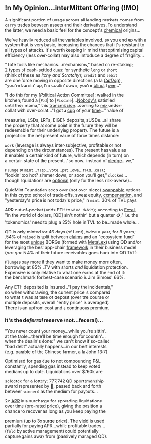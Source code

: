 
## !n My Opinion...interMittent Offering (!MO) 

 
A significant portion of usage across all lending markets comes from  
`carry` trades between assets and their derivatives. To understand  
the latter, we need a basic feel for the concept's [chemical](https://mirror.xyz/quid.eth/LZ4pS8tVAAkZVSYqJWoihs19cdMhgWESsLr9dIhvL40) origins...  

 We've heavily reduced all the variables involved, so you end up with a  
system that is very basic, increasing the chances that it's resistant to  
all types of attacks. It's worth keeping in mind that optimising capital  
efficiency (less over-collat) may also introduce a degree of fragility... 

"Tote tools like mechanics...mechanisms," based on re-staking;   
2 types of cash-settled `dues`: for synthetic `long` or `short`  
(think of these as *Itchy and Scratchy*); `credit` and `debit`   
are one force moving in opposite directions (a la [*CatDog*](https://x.com/QuidMint/status/1786703126470222054)),  
"you're burnin' up, I'm coolin' down; you're [blind](https://www.investopedia.com/terms/b/blind-entry.asp), I [see](https://docs.google.com/document/d/1fD1_rP8GonSUHyRXENDudlzBkkTcAsN7L9IiTrxEuAY/edit)..."  

"I do this for my [*P*olitical *A*ction *C*ommittee]: walked in the  
kitchen; found a [`Pod`]  to [`Piscine`]...[Nobody's](https://x.com/QuidMint/status/1788581681693106680) satisfied   
until they mama,"  this [transmission](https://en.wikipedia.org/wiki/Intercarrier_method)...coming to [mix](https://youtu.be/ndQM3kVb06I) under-   
collat with over-collat..."I got a [cup](https://www.youtube.com/clip/UgkxD0PZbIFBnRlmN6JwqGfKBOTw_OR7j1u4) of your [time](https://www.youtube.com/clip/UgkxIOebF-ScgdWWR7Flp__iDVeG4L22y-PK)..." value of 

treasuries, LSDs, LRTs, EIGEN deposits, sUSDe...all share  
the property that at some point in the future they will be  
redeemable for their underlying property. The future is a  
projection: the net present value of force times distance: 

`work` (leverage is always inter-subjective, profitable or not  
depending on the circumstances). The present has value as  
it enables a certain kind of future, which depends (in turn) on  
a certain state of the present..."so now...instead of [pledge](https://www.investopedia.com/terms/p/pldgedasset.asp)...we,"  

`Plunge` to `mint`...`flip`...`vote`...`put`...`owe`...`fold`...`call`;  
"lookin' too hot? simmer down, or soon you'll get," `clocked`...  
though liquidations are [optional](https://www.youtube.com/watch?v=1O25uUy90hU) (only for the less risk-averse)...  

QuidMint Foundation sees over (not over-sieze) [swappable](https://twitter.com/guil_lambert/status/1772423853316219051) options  
in this crypto school of trade-offs, sweat equity, [compensation](https://www.tabers.com/tabersonline/view/Tabers-Dictionary/730522/all/compensation), and  
"yesterday's price is not today's price," in `mint`. 30% of TVL pays  

APR out-of-pocket (adds ETH to `wind.debit`); according to [Excel](https://docs.google.com/spreadsheets/d/1uBG8jJGNCgQArKm4FlcmNuXb1cspG6-PRcDoFaRvQws/),  
"in the world of  dollars, [QD] ain't nothin' but a quarter 🪙," i.e. the  
'tokenomics' need to plug a 25% hole in TVL to be...made whole...
 
QD is only minted for 46 days (of Lent), twice a year, for 8 years;  
.54% of `raised` is split between [claims](https://www.mevauction.com/Relay/captive-insurance/) and an "ecosystem fund"  
for the most [unique](https://www.linkedin.com/company/spirelabs) BORGs (formed with [MetaLex]((https://twitter.com/lex_node/status/1760701615424630848))) using QD and/or  
leveraging the best app-chain [framework](https://x.com/Spire_Labs/status/1792924761850265633) in their business model   
(*pro quo* 5.4% of their future receivables goes back into QD TVL). 


`Plunge`s pay more if they want to make money more often,  
borrowing at 85% LTV with shorts *and* liquidation protection.  
Expensive is only relative to what one earns at the end of it:  
the benchmark for best-case scenario is Jim Simons' 66%.

Any ETH deposited is insured..."I pay the incidentals,"  
so when withdrawing, the current price is compared  
to what it was at time of deposit (over the course of   
multiple deposits, overall "entry price" is averaged).   
There is an upfront cost and a continuous premium. 

### It's the  de*ferral* reserve (not...federal)...  
"You never count your money...while you're sittin'...  
at the table...there'll be time enough for countin'...  
when the dealin's done:" we can't know if so-called  
"bad debt" actually happens...in our best interests  
(e.g. parable of the Chinese farmer, a la John 13:7).   

Optimised for gas due to not compounding P&L  
constantly, spending gas instead to keep voted  
medians up to date. Liquidations over $760k are

selected for a lottery: 777,742 QD sportsmanship  
award represented by 👕, passed back and forth  
between `winner`s as the medium for  payouts...

2x [APR](https://x.com/hexonaut/status/1789072324614050035) is a surcharge for spreading liquidations  
over time (pro-rated price), giving the position a  
chance to recover as long as you keep paying the  

premium (up to [3x](https://x.com/santiagoroel/status/1791114254117998865) surge price). The yield  is used   
partially for paying APR...while profitable trades...  
(`fold` by active management) could potentially   
capture gains away from (passively managed QD).

